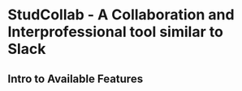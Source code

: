# StudCollab - A Collaboration and Interprofessional tool similar to Slack

## Intro to Available Features
